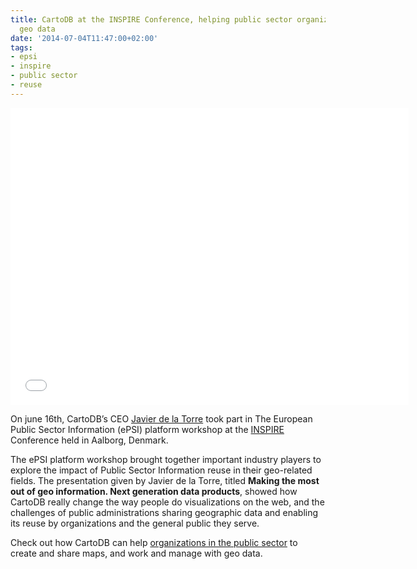 ```yaml
---
title: CartoDB at the INSPIRE Conference, helping public sector organizations share
  geo data
date: '2014-07-04T11:47:00+02:00'
tags:
- epsi
- inspire
- public sector
- reuse
---
```


<iframe src="//player.vimeo.com/video/98426706" width="637" height="475" frameborder="0" webkitallowfullscreen mozallowfullscreen allowfullscreen></iframe>

On june 16th, CartoDB’s CEO <a href="https://twitter.com/jatorre">Javier de la Torre</a> took part in The European Public Sector Information (ePSI) platform workshop at the <a href="http://inspire.ec.europa.eu/events/conferences/inspire_2014/page/home">INSPIRE</a> Conference held in Aalborg, Denmark.

The ePSI platform workshop brought together important industry players to explore the impact of Public Sector Information reuse in their geo-related fields. The presentation given by Javier de la Torre, titled **Making the most out of geo information. Next generation data products**, showed how CartoDB really change the way people do visualizations on the web, and the challenges of public administrations sharing geographic data and enabling its reuse by organizations and the general public they serve.

Check out how CartoDB can help <a href="http://cartodb.com/industries/government/">organizations in the public sector</a> to create and share maps, and work and manage with geo data.
